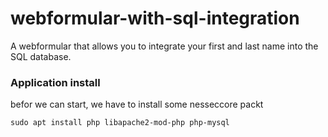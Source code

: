 # webformular-with-sql-integration
A webformular that allows you to integrate your first and last name into the SQL database.


### Application install
befor we can start, we have to install some nesseccore packt
```
sudo apt install php libapache2-mod-php php-mysql
```
